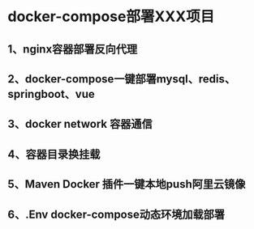 # docker-compose部署XXX项目
## 1、nginx容器部署反向代理

## 2、docker-compose一键部署mysql、redis、springboot、vue

## 3、docker network 容器通信

## 4、容器目录换挂载

## 5、Maven Docker 插件一键本地push阿里云镜像

## 6、.Env docker-compose动态环境加载部署

